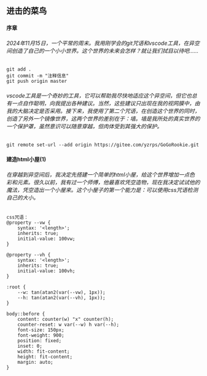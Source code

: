 ## 进击的菜鸟

#### 序章

######	2024年11月15日，一个平常的周末。我用刚学会的git咒语和vscode工具，在异空间创造了自己的一个小小世界。这个世界的未来会怎样？就让我们拭目以待吧……
```  git咒语：
git add .
git commit -m "注释信息"
git push origin master
```
######  vscode工具是一个奇妙的工具，它可以帮助我尽快地适应这个异空间，但它也总有一点自作聪明，向我提出各种建议。当然，这些建议只出现在我的视网膜中，由我的大脑决定是否采用。接下来，我使用了第二个咒语，在创造这个世界的同时，创造了另外一个镜像世界，这两个世界的差别在于：墙。墙是我所处的真实世界的一个保护罩，虽然意识可以随意穿越，但肉体受到其强大的保护。
```  git咒语：
git remote set-url --add origin https://gitee.com/yzrps/GoGoRookie.git
```

#### 建造html小屋(1)

######  在穿越到异空间后，我决定先搭建一个简单的html小屋，给这个世界增加一点色彩和元素。很久以前，我有过一个师傅，他最喜欢凭空造物，现在我决定试试他的魔法，凭空造出一个小屋来。这个小屋子的第一个能力是：可以使用css咒语检测自己的大小。
```
css咒语：
@property --vw {
    syntax: '<length>';
    inherits: true;
    initial-value: 100vw;
}

@property --vh {
    syntax: '<length>';
    inherits: true;
    initial-value: 100vh;
}

:root {
    --w: tan(atan2(var(--vw), 1px));
    --h: tan(atan2(var(--vh), 1px));
}

body::before {
    content: counter(w) "x" counter(h);
    counter-reset: w var(--w) h var(--h);
    font-size: 150px;
    font-weight: 900;
    position: fixed;
    inset: 0;
    width: fit-content;
    height: fit-content;
    margin: auto;
}
```